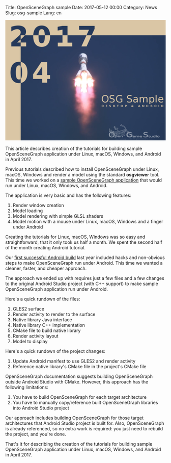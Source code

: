 Title: OpenSceneGraph sample
Date: 2017-05-12 00:00
Category: News
Slug: osg-sample
Lang: en

![Rocket in the distance][screenshot]


This article describes creation of the tutorials for building sample OpenSceneGraph application under Linux, macOS, Windows, and Android in April 2017.

Previous tutorials described how to install OpenSceneGraph under Linux, macOS, Windows and render a model using the standard **osgviewer** tool. This time we worked on a [sample OpenSceneGraph application](https://github.com/OGStudio/openscenegraph-cross-platform-guide-application) that would run under Linux, macOS, Windows, and Android.

The application is very basic and has the following features:

1. Render window creation
1. Model loading
1. Model rendering with simple GLSL shaders
1. Model motion with a mouse under Linux, macOS, Windows and a finger under Android



Creating the tutorials for Linux, macOS, Windows was so easy and straightforward, that it only took us half a month. We spent the second half of the month creating Android tutorial.

Our [first successful Android build][oct16_article] last year included hacks and non-obvious steps to make OpenSceneGraph run under Android. This time we wanted a cleaner, faster, and cheaper approach.

The approach we ended up with requires just a few files and a few changes to the original Android Studio project (with C++ support) to make sample OpenSceneGraph application run under Android.

Here's a quick rundown of the files:

1. GLES2 surface
1. Render activity to render to the surface
1. Native library Java interface
1. Native library C++ implementation
1. CMake file to build native library
1. Render activity layout
1. Model to display



Here's a quick rundown of the project changes:

1. Update Android manifest to use GLES2 and render activity
1. Reference native library's CMake file in the project's CMake file



OpenSceneGraph documentation suggests building OpenSceneGraph outside Android Studio with CMake. However, this approach has the following limitations:

1. You have to build OpenSceneGraph for each target architecture
1. You have to manually copy/reference built OpenSceneGraph libraries into Android Studio project



Our approach includes building OpenSceneGraph for those target architectures that Android Studio project is built for. Also, OpenSceneGraph is already referenced, so no extra work is required: you just need to rebuild the project, and you're done.

That's it for describing the creation of the tutorials for building sample OpenSceneGraph application under Linux, macOS, Windows, and Android in April 2017.

[screenshot]: ../../images/2017-05_osg-sample.png
[oct16_article]: 2016-october-recap.html
